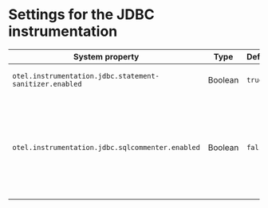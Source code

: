 # Settings for the JDBC instrumentation

| System property                                         | Type    | Default | Description                                                                                                                                             |
|---------------------------------------------------------|---------|---------|---------------------------------------------------------------------------------------------------------------------------------------------------------|
| `otel.instrumentation.jdbc.statement-sanitizer.enabled` | Boolean | `true`  | Enables the DB statement sanitization.                                                                                                                  |
| `otel.instrumentation.jdbc.sqlcommenter.enabled`        | Boolean | `false` | Enables augmenting queries with a comment containing the tracing information. See [sqlcommenter](https://google.github.io/sqlcommenter/) for more info. |
